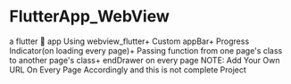 # FlutterApp_WebView
a flutter 📱 app Using webview_flutter+ Custom appBar+ Progress Indicator(on loading every page)+ Passing function from one page's class to another page's class+ endDrawer on every page
NOTE: Add Your Own URL On Every Page Accordingly and this is not complete Project
